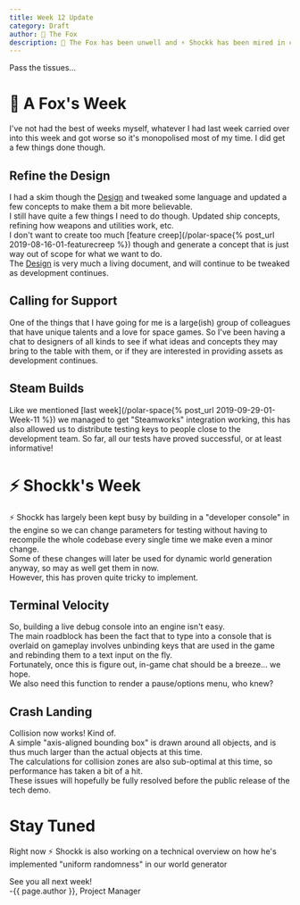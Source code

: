 ```yaml
---
title: Week 12 Update
category: Draft
author: 🦊 The Fox
description: 🦊 The Fox has been unwell and ⚡ Shockk has been mired in code
---
```


Pass the tissues...

# 🦊 A Fox's Week

I've not had the best of weeks myself, whatever I had last week carried over into this week and got worse so it's monopolised most of my time. I did get a few things done though.

## Refine the Design
I had a skim though the [Design](https://shockkolate.github.io/polar-space/design) and tweaked some language and updated a few concepts to make them a bit more believable.  
I still have quite a few things I need to do though. Updated ship concepts, refining how weapons and utilities work, etc.  
I don't want to create too much [feature creep](/polar-space{% post_url 2019-08-16-01-featurecreep %}) though and generate a concept that is just way out of scope for what we want to do.  
The [Design](https://shockkolate.github.io/polar-space/design) is very much a living document, and will continue to be tweaked as development continues.

## Calling for Support

One of the things that I have going for me is a large(ish) group of colleagues that have unique talents and a love for space games. So I've been having a chat to designers of all kinds to see if what ideas and concepts they may bring to the table with them, or if they are interested in providing assets as development continues.

## Steam Builds

Like we mentioned [last week](/polar-space{% post_url 2019-09-29-01-Week-11 %}) we managed to get "Steamworks" integration working, this has also allowed us to distribute testing keys to people close to the development team. So far, all our tests have proved successful, or at least informative!

# ⚡ Shockk's Week

⚡ Shockk has largely been kept busy by building in a "developer console" in the engine so we can change parameters for testing without having to recompile the whole codebase every single time we make even a minor change.  
Some of these changes will later be used for dynamic world generation anyway, so may as well get them in now.  
However, this has proven quite tricky to implement.

## Terminal Velocity

So, building a live debug console into an engine isn't easy.  
The main roadblock has been the fact that to type into a console that is overlaid on gameplay involves unbinding keys that are used in the game and rebinding them to a text input on the fly.  
Fortunately, once this is figure out, in-game chat should be a breeze... we hope.  
We also need this function to render a pause/options menu, who knew?

## Crash Landing

Collision now works! Kind of.  
A simple "axis-aligned bounding box" is drawn around all objects, and is thus much larger than the actual objects at this time.  
The calculations for collision zones are also sub-optimal at this time, so performance has taken a bit of a hit.  
These issues will hopefully be fully resolved before the public release of the tech demo.

# Stay Tuned

Right now ⚡ Shockk is also working on a technical overview on how he's implemented "uniform randomness"  in our world generator 

See you all next week!  
-{{ page.author }}, Project Manager